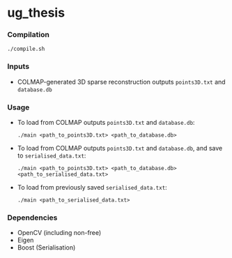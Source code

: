 # ug_thesis

### Compilation
`./compile.sh`

### Inputs
* COLMAP-generated 3D sparse reconstruction outputs `points3D.txt` and `database.db`

### Usage
* To load from COLMAP outputs `points3D.txt` and `database.db`:

   `./main <path_to_points3D.txt> <path_to_database.db>`

* To load from COLMAP outputs `points3D.txt` and `database.db`, and save to `serialised_data.txt`:

   `./main <path_to_points3D.txt> <path_to_database.db> <path_to_serialised_data.txt>`

* To load from previously saved `serialised_data.txt`:

   `./main <path_to_serialised_data.txt>`
   
### Dependencies
* OpenCV (including non-free)
* Eigen
* Boost (Serialisation)
